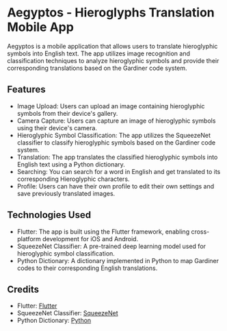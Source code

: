 # Aegyptos - Hieroglyphs Translation Mobile App

Aegyptos is a mobile application that allows users to translate hieroglyphic symbols into English text. The app utilizes image recognition and classification techniques to analyze hieroglyphic symbols and provide their corresponding translations based on the Gardiner code system.

## Features

- Image Upload: Users can upload an image containing hieroglyphic symbols from their device's gallery.
- Camera Capture: Users can capture an image of hieroglyphic symbols using their device's camera.
- Hieroglyphic Symbol Classification: The app utilizes the SqueezeNet classifier to classify hieroglyphic symbols based on the Gardiner code system.
- Translation: The app translates the classified hieroglyphic symbols into English text using a Python dictionary.
- Searching: You can search for a word in English and get translated to its corresponding Hieroglyphic characters.
- Profile: Users can have their own profile to edit their own settings and save previously translated images.

## Technologies Used

- Flutter: The app is built using the Flutter framework, enabling cross-platform development for iOS and Android.
- SqueezeNet Classifier: A pre-trained deep learning model used for hieroglyphic symbol classification.
- Python Dictionary: A dictionary implemented in Python to map Gardiner codes to their corresponding English translations.


## Credits

- Flutter: [Flutter](https://flutter.dev)
- SqueezeNet Classifier: [SqueezeNet](https://arxiv.org/abs/1602.07360)
- Python Dictionary: [Python](https://www.python.org/)

